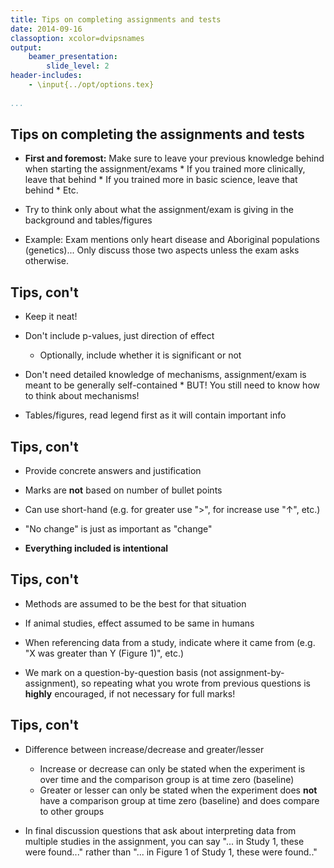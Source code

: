 ```yaml
---
title: Tips on completing assignments and tests
date: 2014-09-16
classoption: xcolor=dvipsnames
output:
    beamer_presentation:
        slide_level: 2
header-includes:
    - \input{../opt/options.tex}
    
...
```


## Tips on completing the assignments and tests ##

* **First and foremost:** Make sure to leave your previous knowledge
  behind when starting the assignment/exams
      * If you trained more clinically, leave that behind
      * If you trained more in basic science, leave that behind
      * Etc.

* Try to think only about what the assignment/exam is giving in the
  background and tables/figures

* Example: Exam mentions only heart disease and Aboriginal populations
  (genetics)... Only discuss those two aspects unless the exam asks otherwise.

## Tips, con't ##

* Keep it neat!

* Don't include p-values, just direction of effect
    * Optionally, include whether it is significant or not

* Don't need detailed knowledge of mechanisms, assignment/exam is meant to
  be generally self-contained
      * BUT! You still need to know how to think about mechanisms!

* Tables/figures, read legend first as it will contain important info

## Tips, con't ##

* Provide concrete answers and justification

* Marks are **not** based on number of bullet points

* Can use short-hand (e.g. for greater use ">", for increase use
  "$\uparrow$", etc.)

* "No change" is just as important as "change"

* **Everything included is intentional**

## Tips, con't ##

* Methods are assumed to be the best for that situation

* If animal studies, effect assumed to be same in humans

* When referencing data from a study, indicate where it came from
  (e.g. "X was greater than Y (Figure 1)", etc.)

* We mark on a question-by-question basis (not
  assignment-by-assignment), so repeating what you wrote from previous
  questions is **highly** encouraged, if not necessary for full marks!

## Tips, con't ##

* Difference between increase/decrease and greater/lesser
    * Increase or decrease can only be stated when the experiment is
      over time and the comparison group is at time zero (baseline)
    * Greater or lesser can only be stated when the experiment does
      **not** have a comparison group at time zero (baseline) and does
      compare to other groups

* In final discussion questions that ask about interpreting data from
  multiple studies in the assignment, you can say "... in Study 1,
  these were found..." rather than "... in Figure 1 of Study 1, these
  were found.."
